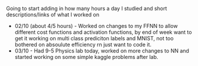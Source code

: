 <p>
Going to start adding in how many hours a day I studied and short descriptions/links of what I worked on
<p>

* 02/10 (about 4/5 hours) - Worked on changes to my FFNN to allow different cost functions and activation functions, by end of week want to get it working on multi class prediciton labels and MNIST, not too bothered on absoulute efficiency rn just want to code it.
* 03/10 - Had 9-5 Physics lab today, worked on more changes to NN and started working on some simple kaggle problems after lab.